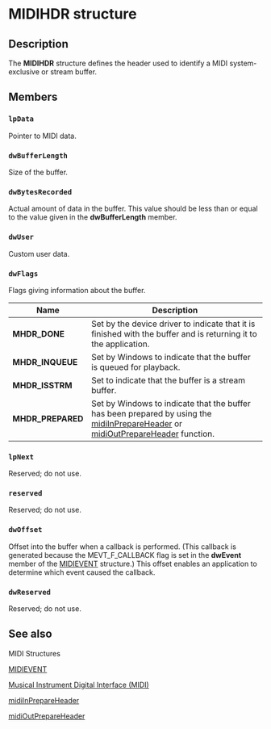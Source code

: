 # MIDIHDR structure

## Description

The **MIDIHDR** structure defines the header used to identify a MIDI system-exclusive or stream buffer.

## Members

### `lpData`

Pointer to MIDI data.

### `dwBufferLength`

Size of the buffer.

### `dwBytesRecorded`

Actual amount of data in the buffer. This value should be less than or equal to the value given in the **dwBufferLength** member.

### `dwUser`

Custom user data.

### `dwFlags`

Flags giving information about the buffer.

| Name | Description |
| --- | --- |
| **MHDR_DONE** | Set by the device driver to indicate that it is finished with the buffer and is returning it to the application. |
| **MHDR_INQUEUE** | Set by Windows to indicate that the buffer is queued for playback. |
| **MHDR_ISSTRM** | Set to indicate that the buffer is a stream buffer. |
| **MHDR_PREPARED** | Set by Windows to indicate that the buffer has been prepared by using the [midiInPrepareHeader](https://learn.microsoft.com/previous-versions/dd798459(v=vs.85)) or [midiOutPrepareHeader](https://learn.microsoft.com/previous-versions/dd798477(v=vs.85)) function. |

### `lpNext`

Reserved; do not use.

### `reserved`

Reserved; do not use.

### `dwOffset`

Offset into the buffer when a callback is performed. (This callback is generated because the MEVT_F_CALLBACK flag is set in the **dwEvent** member of the [MIDIEVENT](https://learn.microsoft.com/previous-versions/dd798448(v=vs.85)) structure.) This offset enables an application to determine which event caused the callback.

### `dwReserved`

Reserved; do not use.

## See also

MIDI Structures

[MIDIEVENT](https://learn.microsoft.com/previous-versions/dd798448(v=vs.85))

[Musical Instrument Digital Interface (MIDI)](https://learn.microsoft.com/windows/desktop/Multimedia/musical-instrument-digital-interface--midi)

[midiInPrepareHeader](https://learn.microsoft.com/previous-versions/dd798459(v=vs.85))

[midiOutPrepareHeader](https://learn.microsoft.com/previous-versions/dd798477(v=vs.85))